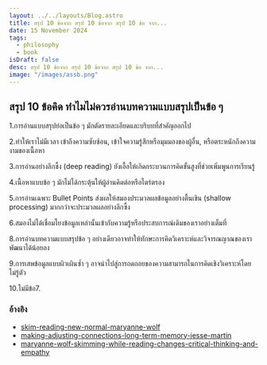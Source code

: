 ```yaml
---
layout: ../../layouts/Blog.astro
title: สรุป 10 ข้อจาก สรุป 10 ข้อจาก สรุป 10 ข้อ จาก...
date: 15 November 2024
tags:
  - philosophy
  - book
isDraft: false
desc: สรุป 10 ข้อจาก สรุป 10 ข้อจาก สรุป 10 ข้อ จาก...
image: "/images/assb.png"
---
```


## สรุป 10 ข้อคิด ทำไมไม่ควรอ่านบทความแบบสรุปเป็นข้อ ๆ

1.การอ่านแบบสรุปย่อเป็นข้อ ๆ มักตัดรายละเอียดและบริบทที่สำคัญออกไป

2.ทำให้เราไม่มีเวลา เข้าถึงความซับซ้อน, เข้าใจความรู้สึกหรือมุมมองของผู้อื่น, หรือตระหนักถึงความงามของเนื้อหา

3.การอ่านอย่างลึกซึ้ง (deep reading) ยังเอื้อให้เกิดกระบวนการคิดขั้นสูงที่ช่วยเพิ่มพูนการเรียนรู้

4.เนื้อหาแบบข้อ ๆ มักไม่ได้กระตุ้นให้ผู้อ่านคิดต่อหรือไตร่ตรอง

5.การอ่านเฉพาะ Bullet Points ส่งผลให้สมองประมวลผลข้อมูลอย่างตื้นเขิน (shallow processing) มากกว่าจะประมวลผลอย่างลึกซึ้ง

6.สมองไม่ได้เชื่อมโยงข้อมูลเหล่านั้นเข้ากับความรู้หรือประสบการณ์เดิมของเราอย่างเต็มที่

8.การอ่านบทความแบบสรุปข้อ ๆ อย่างเดียวอาจทำให้ทักษะการคิดวิเคราะห์และวิจารณญาณของเราพัฒนาได้น้อยลง

9.การเสพข้อมูลแบบผิวเผินซ้ำ ๆ อาจนำไปสู่การถดถอยของความสามารถในการคิดเชิงวิเคราะห์โดยไม่รู้ตัว

10.ไม่มีข้อ7.

### อ้างอิง

- [skim-reading-new-normal-maryanne-wolf](https://www.theguardian.com/commentisfree/2018/aug/25/skim-reading-new-normal-maryanne-wolf)
- [making-adjusting-connections-long-term-memory-jesse-martin](https://www.linkedin.com/pulse/making-adjusting-connections-long-term-memory-jesse-martin/)
- [maryanne-wolf-skimming-while-reading-changes-critical-thinking-and-empathy](https://seis.ucla.edu/news/maryanne-wolf-skimming-while-reading-changes-critical-thinking-and-empathy/)
